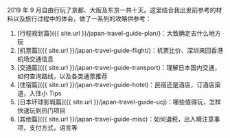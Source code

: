 2019 年 9 月自由行玩了京都、大阪及东京一共十天。这里结合我出发前参考的材料以及旅行过程中的体会，做了一系列的攻略供参考：

1. [行程规划篇]({{ site.url }}/japan-travel-guide-plan/)：大致确定去什么地方玩
2. [机票篇]({{ site.url }}/japan-travel-guide-flight/)：机票比价、深圳来回香港机场交通信息
3. [交通篇]({{ site.url }}/japan-travel-guide-transport)：理解日本国内交通，如何查询路线，以及各类通票推荐
4. [住宿篇]({{ site.url }}/japan-travel-guide-hotel)：民宿还是酒店，订酒店渠道，入住小 Tips
5. [日本环球影城篇]({{ site.url }}/japan-travel-guide-ucj)：哪些值得玩，怎样快速玩到热门项目
6. [其他篇]({{ site.url }}/japan-travel-guide-misc)：如何退税，出入境注意事项，支付方式，语言等
